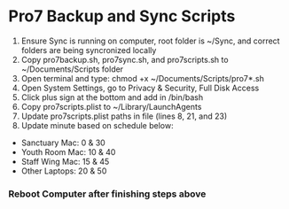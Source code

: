 # Pro7 Backup and Sync Scripts
1. Ensure Sync is running on computer, root folder is ~/Sync, and correct folders are being syncronized locally
1. Copy pro7backup.sh, pro7sync.sh, and pro7scripts.sh to ~/Documents/Scripts folder
1. Open terminal and type: chmod +x ~/Documents/Scripts/pro7*.sh
1. Open System Settings, go to Privacy & Security, Full Disk Access
1. Click plus sign at the bottom and add in /bin/bash
1. Copy pro7scripts.plist to ~/Library/LaunchAgents
1. Update pro7scripts.plist paths in file (lines 8, 21, and 23)
1. Update minute based on schedule below:
  - Sanctuary Mac: 0 & 30
  - Youth Room Mac: 10 & 40
  - Staff Wing Mac: 15 & 45
  - Other Laptops: 20 & 50

### Reboot Computer after finishing steps above